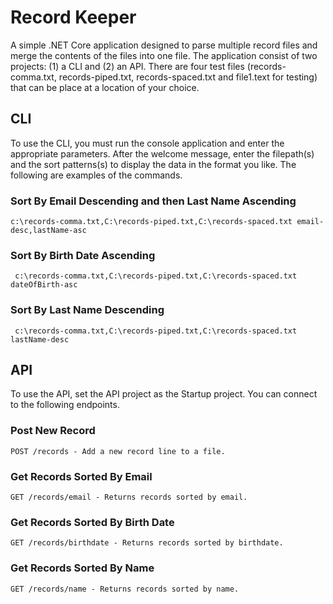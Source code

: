 # Record Keeper
A simple .NET Core application designed to parse multiple record files and merge the contents of the files into one file.  The application consist of two projects: (1) a CLI and (2) an API.  There are four test files (records-comma.txt, records-piped.txt, records-spaced.txt and file1.text for testing) that can be place at a location of your choice.

## CLI

To use the CLI, you must run the console application and enter the appropriate parameters.  After the welcome message, enter the filepath(s) and the sort patterns(s) to display the data in the format you like.  The following are examples of the commands.

### Sort By Email Descending and then Last Name Ascending

    c:\records-comma.txt,C:\records-piped.txt,C:\records-spaced.txt email-desc,lastName-asc

### Sort By Birth Date Ascending

     c:\records-comma.txt,C:\records-piped.txt,C:\records-spaced.txt dateOfBirth-asc

### Sort By Last Name Descending

     c:\records-comma.txt,C:\records-piped.txt,C:\records-spaced.txt lastName-desc
     
## API

To use the API, set the API project as the Startup project.  You can connect to the following endpoints. 

### Post New Record

    POST /records - Add a new record line to a file.
   
 ### Get Records Sorted By Email
 
    GET /records/email - Returns records sorted by email.
    
 ### Get Records Sorted By Birth Date
    
    GET /records/birthdate - Returns records sorted by birthdate.
    
 ### Get Records Sorted By Name
 
    GET /records/name - Returns records sorted by name.
